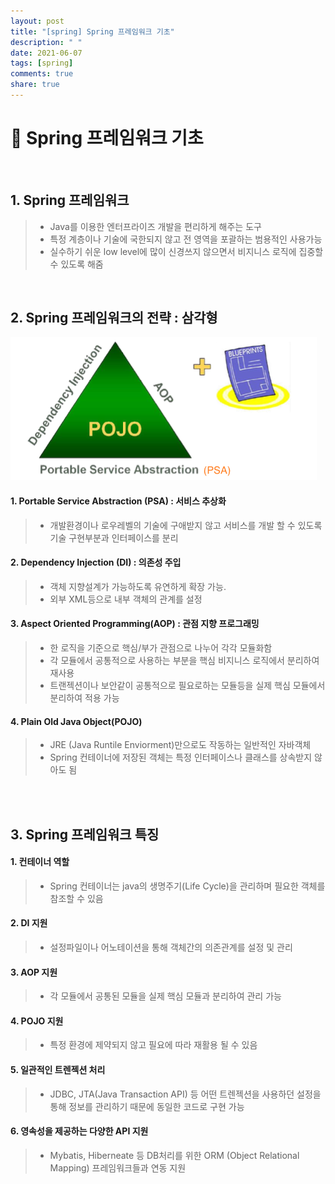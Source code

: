 ```yaml
---
layout: post
title: "[spring] Spring 프레임워크 기초"
description: " "
date: 2021-06-07
tags: [spring]
comments: true
share: true
---
```


# 🌱 Spring 프레임워크 기초

<br >

## 1. Spring 프레임워크

> - Java를 이용한 엔터프라이즈 개발을 편리하게 해주는 도구
> - 특정 계층이나 기술에 국한되지 않고 전 영역을 포괄하는 범용적인 사용가능
> - 실수하기 쉬운 low level에 많이 신경쓰지 않으면서 비지니스 로직에 집중할 수 있도록 해줌

<br >

## 2. Spring 프레임워크의 전략 : 삼각형

![삼각형](./imgs/triangle.png)

#### 1. Portable Service Abstraction (PSA) : 서비스 추상화

> - 개발환경이나 로우레벨의 기술에 구애받지 않고 서비스를 개발 할 수 있도록 기술 구현부분과 인터페이스를 분리

#### 2. Dependency Injection (DI) : 의존성 주입

> - 객체 지향설계가 가능하도록 유연하게 확장 가능.
> - 외부 XML등으로 내부 객체의 관계를 설정

#### 3. Aspect Oriented Programming(AOP) : 관점 지향 프로그래밍

> - 한 로직을 기준으로 핵심/부가 관점으로 나누어 각각 모듈화함
> - 각 모듈에서 공통적으로 사용하는 부분을 핵심 비지니스 로직에서 분리하여 재사용
> - 트랜젝션이나 보안같이 공통적으로 필요로하는 모듈등을 실제 핵심 모듈에서 분리하여 적용 가능

#### 4. Plain Old Java Object(POJO)

> - JRE (Java Runtile Enviorment)만으로도 작동하는 일반적인 자바객체
> - Spring 컨테이너에 저장된 객체는 특정 인터페이스나 클래스를 상속받지 않아도 됨

<br>
<br>

## 3. Spring 프레임워크 특징

#### 1. 컨테이너 역할

> - Spring 컨테이너는 java의 생명주기(Life Cycle)을 관리하며 필요한 객체를 참조할 수 있음

#### 2. DI 지원

> - 설정파일이나 어노테이션을 통해 객체간의 의존관계를 설정 및 관리

#### 3. AOP 지원

> - 각 모듈에서 공통된 모듈을 실제 핵심 모듈과 분리하여 관리 가능

#### 4. POJO 지원

> - 특정 환경에 제약되지 않고 필요에 따라 재활용 될 수 있음

#### 5. 일관적인 트렌젝션 처리

> - JDBC, JTA(Java Transaction API) 등 어떤 트렌젝션을 사용하던 설정을 통해 정보를 관리하기 때문에 동일한 코드로 구현 가능

#### 6. 영속성을 제공하는 다양한 API 지원

> - Mybatis, Hiberneate 등 DB처리를 위한 ORM (Object Relational Mapping) 프레임워크들과 연동 지원
